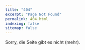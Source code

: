 ```yaml
---
title: "404"
excerpt: "Page Not Found"
permalink: 404.html
indexing: false
sitemap: false
---
```


Sorry, die Seite gibt es nicht (mehr).
